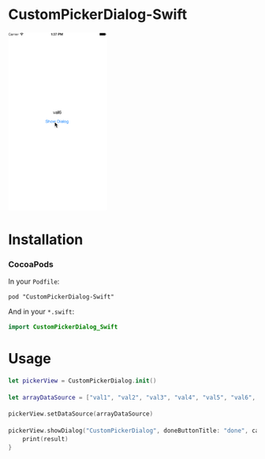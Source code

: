 # CustomPickerDialog-Swift

<img src="./preview.gif" width="200" alt="Screenshot" />

# Installation
### CocoaPods
In your `Podfile`:
```
pod "CustomPickerDialog-Swift"
```
And in your `*.swift`:
```swift
import CustomPickerDialog_Swift
```

# Usage

```swift
let pickerView = CustomPickerDialog.init()

let arrayDataSource = ["val1", "val2", "val3", "val4", "val5", "val6", "val7", "val8", "val9", "val10"]

pickerView.setDataSource(arrayDataSource)

pickerView.showDialog("CustomPickerDialog", doneButtonTitle: "done", cancelButtonTitle: "cancel") { (result) -> Void in
    print(result)
}
```
